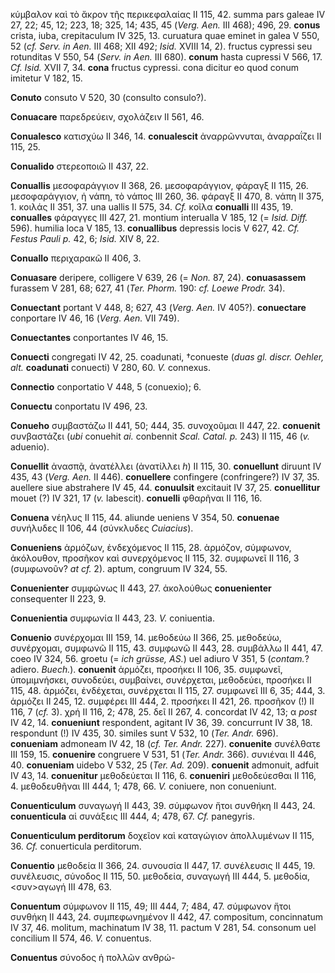 κύμβαλον καὶ τὸ ἄκρον τῆς περικεφαλαίας II 115, 42. summa pars galeae IV
27, 22; 45, 12; 223, 18; 325, 14; 435, 45 (*Verg. Aen.* III 468); 496,
29. **conus** crista, iuba, crepitaculum IV 325, 13. curuatura quae
eminet in galea V 550, 52 (*cf. Serv. in Aen.* III 468; XII 492; *Isid.*
XVIII 14, 2). fructus cypressi seu rotunditas V 550, 54 (*Serv. in
Aen.* III 680). **conum** hasta cupressi V 566, 17. *Cf. Isid.* XVII 7,
34. **cona** fructus cypressi. cona dicitur eo quod conum imitetur V
182, 15.

**Conuto** consuto V 520, 30 (consulto consulo?).

**Conuacare** παρεδρεύειν, σχολάζειν II 561, 46.

**Conualesco** κατισχύω II 346, 14. **conualescit** ἀναρρῶννυται,
ἀναρραΐζει II 115, 25.

**Conualido** στερεοποιῶ II 437, 22.

**Conuallis** μεσοφαράγγιον II 368, 26. μεσοφαράγγιον, φάραγξ II 115,
26. μεσοφαράγγιον, ἡ νάπη, τὸ νάπος III 260, 36. φάραγξ II 470, 8. νάπη
II 375, 1. κοιλάς II 351, 37. una uallis II 575, 34. *Cf.* κοῖλα
**conualli** III 435, 19. **conualles** φάραγγες III 427, 21. montium
interualla V 185, 12 (= *Isid. Diff.* 596). humilia loca V 185, 13.
**conuallibus** depressis locis V 627, 42. *Cf. Festus Pauli p.* 42, 6;
*Isid.* XIV 8, 22.

**Conuallo** περιχαρακῶ II 406, 3.

**Conuasare** deripere, colligere V 639, 26 (= *Non.* 87, 24).
**conuasassem** furassem V 281, 68; 627, 41 (*Ter. Phorm.* 190: *cf.
Loewe Prodr.* 34).

**Conuectant** portant V 448, 8; 627, 43 (*Verg. Aen.* IV 405?).
**conuectare** conportare IV 46, 16 (*Verg. Aen.* VII 749).

**Conuectantes** conportantes IV 46, 15.

**Conuecti** congregati IV 42, 25. coadunati, †conueste (*duas gl.
discr. Oehler, alt.* **coadunati** conuecti) V 280, 60. *V.* connexus.

**Connectio** conportatio V 448, 5 (conuexio); 6.

**Conuectu** conportatu IV 496, 23.

**Conueho** συμβαστάζω II 441, 50; 444, 35. συνοχοῦμαι II 447, 22.
**conuenit** συνβαστάζει (*ubi* conuehit *ai.* conbennit *Scal. Catal.
p.* 243) II 115, 46 (*v.* aduenio).

**Conuellit** ἀνασπᾷ, ἀνατέλλει (ἀνατίλλει *h*) II 115, 30.
**conuellunt** diruunt IV 435, 43 (*Verg. Aen.* II 446).
**conuellere** confingere (confringere?) IV 37, 35. auellere siue
abstrahere IV 45, 44. **conuulsit** excitauit IV 37, 25. **conuellitur**
mouet (?) IV 321, 17 (*v.* labescit). **conuelli** φθαρῆναι II 116, 16.

**Conuena** νέηλυς II 115, 44. aliunde ueniens V 354, 50. **conuenae**
συνήλυδες II 106, 44 (σύνκλυδες *Cuiacius*).

**Conueniens** ἁρμόζων, ἐνδεχόμενος II 115, 28. ἁρμόζον, σύμφωνον,
ἀκόλουθον, προσῆκον καὶ συνερχόμενος II 115, 32. συμφωνεῖ II 116, 3
(συμφωνοῦν? *at cf.* 2). aptum, congruum IV 324, 55.

**Conuenienter** συμφώνως II 443, 27. ἀκολούθως **conuenienter**
consequenter II 223, 9.

**Conuenientia** συμφωνία II 443, 23. *V.* coniuentia.

**Conuenio** συνέρχομαι III 159, 14. μεθοδεύω II 366, 25. μεθοδεύω,
συνέρχομαι, συμφωνῶ II 115, 43. συμφωνῶ II 443, 28. συμβάλλω II 441, 47.
coeo IV 324, 56. groetu (= *ich grüsse, AS.*) uel adiuro V 351, 5
(*contam.*? adiero. *Buech.*). **conuenit** ἁρμόζει, προσήκει II 106,
35. συμφωνεῖ, ὑπομιμνήσκει, συνοδεύει, συμβαίνει, συνέρχεται, μεθοδεύει,
προσήκει II 115, 48. ἁρμόζει, ἐνδέχεται, συνέρχεται II 115, 27. συμφωνεῖ
III 6, 35; 444, 3. ἁρμόζει II 245, 12. συμφέρει III 444, 2. προσήκει II
421, 26. προσῆκον (!) II 116, 7 (*cf.* 3). χρή II 116, 2; 478, 25. δεῖ
II 267, 4. concordat IV 42, 13; α *post* IV 42, 14. **conueniunt**
respondent, agitant IV 36, 39. concurrunt IV 38, 18. respondunt (!) IV
435, 30. similes sunt V 532, 10 (*Ter. Andr.* 696). **conueniam**
admoneam IV 42, 18 (*cf. Ter. Andr.* 227). **conuenite** συνέλθατε III
159, 15. **conuenire** congruere V 531, 51 (*Ter. Andr.* 366).
συνιέναι II 446, 40. **conueniam** uidebo V 532, 25 (*Ter. Ad.* 209).
**conuenit** admonuit, adfuit IV 43, 14. **conuenitur** μεθοδεύεται II
116, 6. **conueniri** μεθοδεύεσθαι II 116, 4. μεθοδευθῆναι III 444, 1;
478, 66. *V.* coniuere, non conueniunt.

**Conuenticulum** συναγωγή II 443, 39. σύμφωνον ἤτοι συνθήκη II 443, 24.
**conuenticula** αἱ συνάξεις III 444, 4; 478, 67. *Cf.* panegyris.

**Conuenticulum perditorum** δοχεῖον καὶ καταγώγιον ἀπολλυμένων II 115,
36. *Cf.* conuerticula perditorum.

**Conuentio** μεθοδεία II 366, 24. συνουσία II 447, 17. συνέλευσις II
445, 19. συνέλευσις, σύνοδος II 115, 50. μεθοδεία, συναγωγή III 444, 5.
μεθοδία, \<συν\>αγωγή III 478, 63.

**Conuentum** σύμφωνον II 115, 49; III 444, 7; 484, 47. σύμφωνον ἤτοι
συνθήκη II 443, 24. συμπεφωνημένον II 442, 47. compositum, concinnatum
IV 37, 46. molitum, machinatum IV 38, 11. pactum V 281, 54. consonum uel
concilium II 574, 46. *V.* conuentus.

**Conuentus** σύνοδος ἡ πολλῶν ανθρώ-
